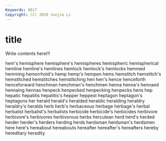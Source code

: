 ```yaml
---
Keywords: 9917
Copyright: (C) 2020 Junjie Li
---
```


# title

Write contents here!!!
 
hem's 
hemisphere 
hemisphere's
hemispheres 
hemispheric 
hemispherical 
hemline 
hemline's 
hemlines 
hemlock 
hemlock's 
hemlocks 
hemmed
hemming 
hemorrhoid's 
hemp 
hemp's 
hempen 
hems 
hemstitch 
hemstitch's 
hemstitched 
hemstitches
hemstitching 
hen 
hen's 
hence 
henceforth 
henceforward 
henchman 
henchman's 
henchmen 
henna
henna's 
hennaed 
hennaing 
hennas 
henpeck 
henpecked 
henpecking 
henpecks 
hens 
hep
hepatic 
hepatitis 
hepatitis's 
hepper 
heppest 
heptagon 
heptagon's 
heptagons 
her 
herald
herald's 
heralded 
heraldic 
heralding 
heraldry 
heraldry's 
heralds 
herb 
herb's 
herbaceous
herbage 
herbage's 
herbal 
herbalist 
herbalist's 
herbalists 
herbicide 
herbicide's 
herbicides 
herbivore
herbivore's 
herbivores 
herbivorous 
herbs 
herculean 
herd 
herd's 
herded 
herder 
herder's
herders 
herding 
herds 
herdsman 
herdsman's 
herdsmen 
here 
here's 
hereabout 
hereabouts
hereafter 
hereafter's 
hereafters 
hereby 
hereditary 
heredity 
